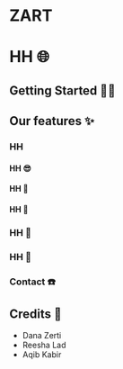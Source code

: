 # ZART
# HH :globe_with_meridians:

## Getting Started :technologist:

## Our features :sparkles:
### HH

#### HH :sunglasses:

#### HH :bicyclist:

#### HH :apple:

### HH :speech_balloon:

### HH :thought_balloon:

### Contact :phone:

## Credits :test_tube:
* Dana Zerti
* Reesha Lad
* Aqib Kabir
